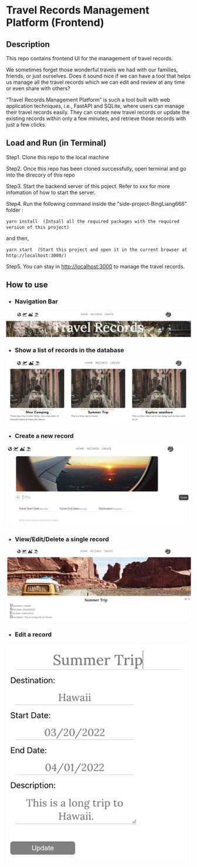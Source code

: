 # Travel Records Management Platform (Frontend)

## Description
This repo contains frontend UI for the management of travel records.

We sometimes forget those wonderful travels we had with our families, friends, or just ourselves. Does it sound nice if we can have a tool that helps us 
manage all the travel records which we can edit and review at any time or even share with others?

“Travel Records Management Platform” is such a tool built with web application techniques, i.e., FastAPI and SQLite, where users can manage their travel 
records easily. They can create new travel records or update the existing records within only a few minutes, and retrieve those records with just a few 
clicks.

## Load and Run (in Terminal)
Step1. Clone this repo to the local machine

Step2. Once this repo has been cloned successfully, open terminal and go into the direcory of this repo

Step3. Start the backend server of this poject. Refer to xxx for more infomation of how to start the server.

Step4. Run the following command inside the "side-project-BingLiang666" folder :
```
yarn install  (Intsall all the required packages with the required version of this project)
```
and then,
```
yarn start  (Start this project and open it in the current browser at http://localhost:3000/)
```

Step5. You can stay in [http://localhost:3000](http://localhost:3000) to manage the travel records.

## How to use

* ### Navigation Bar

![Navigation Bar](./src/imgs/navbar.png?raw=true "Navigation Bar")

* ###  Show a list of records in the database

![Show records](./src/imgs/list_of_records.png?raw=true "Show records")

* ###  Create a new record

![Create new record](./src/imgs/create_new_record.png?raw=true "Create new record")

* ###  View/Edit/Delete a single record

![Single record](./src/imgs/single_record.png?raw=true "Single record")

* ###  Edit a record

![Edit record](./src/imgs/update_a_record.png?raw=true "Edit record")
